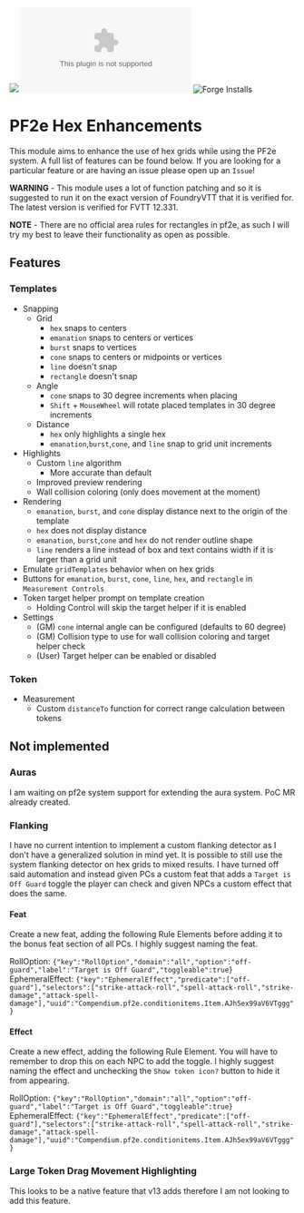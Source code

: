 ![](https://img.shields.io/badge/Foundry-v12-informational)
![Latest Release Download Count](https://img.shields.io/github/downloads/FolkvangrForgent/pf2e-hex/latest/module.zip)
![Forge Installs](https://img.shields.io/badge/dynamic/json?label=Forge%20Installs&query=package.installs&suffix=%25&url=https%3A%2F%2Fforge-vtt.com%2Fapi%2Fbazaar%2Fpackage%2Fpf2e-hex&colorB=4aa94a)

# PF2e Hex Enhancements

This module aims to enhance the use of hex grids while using the PF2e system. A full list of features can be found below. If you are looking for a particular feature or are having an issue please open up an `Issue`!

**WARNING** - This module uses a lot of function patching and so it is suggested to run it on the exact version of FoundryVTT that it is verified for. The latest version is verified for FVTT 12.331.

**NOTE** - There are no official area rules for rectangles in pf2e, as such I will try my best to leave their functionality as open as possible.

## Features

### Templates

- Snapping
    - Grid
        - `hex` snaps to centers
        - `emanation` snaps to centers or vertices
        - `burst` snaps to vertices
        - `cone` snaps to centers or midpoints or vertices
        - `line` doesn't snap
        - `rectangle` doesn't snap
    - Angle
        - `cone` snaps to 30 degree increments when placing
        - `Shift` + `MouseWheel` will rotate placed templates in 30 degree increments
    - Distance
        - `hex` only highlights a single hex
        - `emanation`,`burst`,`cone`, and `line` snap to grid unit increments
- Highlights
    - Custom `line` algorithm
        - More accurate than default
    - Improved preview rendering
    - Wall collision coloring (only does movement at the moment)
- Rendering
    - `emanation`, `burst`, and `cone` display distance next to the origin of the template
    - `hex` does not display distance
    - `emanation`, `burst`,`cone` and `hex` do not render outline shape
    - `line` renders a line instead of box and text contains width if it is larger than a grid unit
- Emulate `gridTemplates` behavior when on hex grids
- Buttons for `emanation`, `burst`, `cone`, `line`, `hex`, and `rectangle` in `Measurement Controls`
- Token target helper prompt on template creation
    - Holding Control will skip the target helper if it is enabled
- Settings
    - (GM) `cone` internal angle can be configured (defaults to 60 degree)
    - (GM) Collision type to use for wall collision coloring and target helper check
    - (User) Target helper can be enabled or disabled

### Token

- Measurement
    - Custom `distanceTo` function for correct range calculation between tokens

## Not implemented

### Auras

I am waiting on pf2e system support for extending the aura system. PoC MR already created.

### Flanking

I have no current intention to implement a custom flanking detector as I don't have a generalized solution in mind yet. It is possible to still use the system flanking detector on hex grids to mixed results. I have turned off said automation and instead given PCs a custom feat that adds a `Target is Off Guard` toggle the player can check and given NPCs a custom effect that does the same.

#### Feat

Create a new feat, adding the following Rule Elements before adding it to the bonus feat section of all PCs. I highly suggest naming the feat.

RollOption: `{"key":"RollOption","domain":"all","option":"off-guard","label":"Target is Off Guard","toggleable":true}`
EphemeralEffect: `{"key":"EphemeralEffect","predicate":["off-guard"],"selectors":["strike-attack-roll","spell-attack-roll","strike-damage","attack-spell-damage"],"uuid":"Compendium.pf2e.conditionitems.Item.AJh5ex99aV6VTggg"}`

#### Effect

Create a new effect, adding the following Rule Element. You will have to remember to drop this on each NPC to add the toggle. I highly suggest naming the effect and unchecking the `Show token icon?` button to hide it from appearing.

RollOption: `{"key":"RollOption","domain":"all","option":"off-guard","label":"Target is Off Guard","toggleable":true}`
EphemeralEffect: `{"key":"EphemeralEffect","predicate":["off-guard"],"selectors":["strike-attack-roll","spell-attack-roll","strike-damage","attack-spell-damage"],"uuid":"Compendium.pf2e.conditionitems.Item.AJh5ex99aV6VTggg"}`

### Large Token Drag Movement Highlighting

This looks to be a native feature that v13 adds therefore I am not looking to add this feature.
